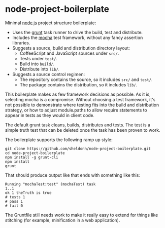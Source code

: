 node-project-boilerplate
========================

Minimal [node.js](http://nodejs.org/) project structure boilerplate:

* Uses the [grunt](http://gruntjs.com/) task runner to drive the build, test and distribute.
* Includes the [mocha](http://visionmedia.github.io/mocha/) test framework, without any fancy assertion libraries.
* Suggests a source, build and distribution directory layout:
  * CoffeeScript and JavaScript sources under `src/`.
  * Tests under `test/`.
  * Build into `build/`.
  * Distribute into `lib/`.
* Suggests a source control regimen:
  * The repository contains the source, so it includes `src/` and `test/`.
  * The package contains the distribution, so it includes `lib/`.

This boilerplate makes as few framework decisions as possible. As it is, selecting mocha is a compromise. Without
choosing a test framework, it's not possible to demonstrate where testing fits into the build and distribution
strategy, or how to adjust module.paths to allow require statements to appear in tests as they would in client code.

The default grunt task cleans, builds, distributes and tests. The test is a simple truth test that can be deleted
once the task has been proven to work.

The boilerplate supports the following ramp up style:

```
git clone https://github.com/sheldonh/node-project-boilerplate.git
cd node-project-boilerplate
npm install -g grunt-cli
npm install
grunt
```

That should produce output like that ends with something like this:

```
Running "mochaTest:test" (mochaTest) task
1..1
ok 1 theTruth is true
# tests 1
# pass 1
# fail 0
```

The Gruntfile still needs work to make it really easy to extend for things like stitching (for example, minification
in a web application).